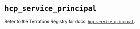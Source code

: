 # `hcp_service_principal`

Refer to the Terraform Registry for docs: [`hcp_service_principal`](https://registry.terraform.io/providers/hashicorp/hcp/0.88.0/docs/resources/service_principal).
